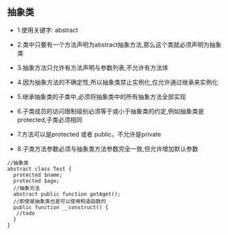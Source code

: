 ## 抽象类

* 1.使用关键字: abstract

* 2.类中只要有一个方法声明为abstract抽象方法,那么这个类就必须声明为抽象类

* 3.抽象方法只允许有方法声明与参数列表,不允许有方法体

* 4.因为抽象方法的不确定性,所以抽象类禁止实例化,仅允许通过继承来实例化

* 5.继承抽象类的子类中,必须将抽象类中的所有抽象方法全部实现

* 6.子类成员的访问限制级别必须等于或小于抽象类的约定,例如抽象类是protected,子类必须相同

* 7.方法可以是protected 或者 public，不允许是private

* 8.子类方法参数必须与抽象类方法参数完全一致,但允许增加默认参数
```
//抽象类
abstract class Test {
  protected $name;
  protected $age;
  //抽象方法
  abstract public function getAget();
  //即使是抽象类也是可以使用构造函数的
  public function __construct() {
   //todo 
  }
}
```
